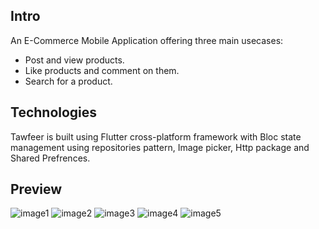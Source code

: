 ## Intro
An E-Commerce Mobile Application offering three main usecases:
* Post and view products.
* Like products and comment on them.
* Search for a product.

## Technologies
Tawfeer is built using Flutter cross-platform framework with Bloc state management using repositories pattern, Image picker, Http package and Shared Prefrences.

## Preview
![image1](https://user-images.githubusercontent.com/57716361/187024351-7123d456-6ded-49cc-8850-bb0c9ac478c1.jpeg)
![image2](https://user-images.githubusercontent.com/57716361/187024354-b0d26513-4c8b-45b1-8f2b-f5c0435d174d.jpeg)
![image3](https://user-images.githubusercontent.com/57716361/187024356-a6d4c565-00f2-4642-99d6-914bfa376f26.jpeg)
![image4](https://user-images.githubusercontent.com/57716361/187024358-7338a1e0-3b34-4921-929f-cc277d7f70fe.jpeg)
![image5](https://user-images.githubusercontent.com/57716361/187024391-1fc79f5d-2bc9-465d-8f94-8699f84fcb28.jpeg)
